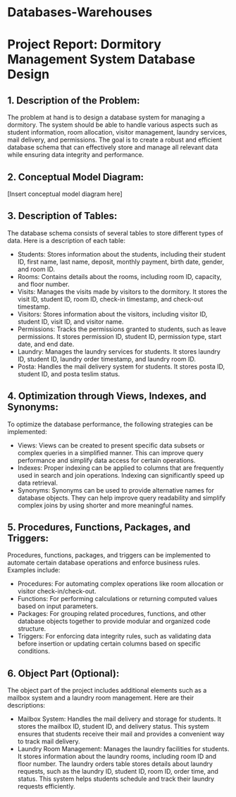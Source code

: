 # Databases-Warehouses

<!DOCTYPE html>
<html>
<head>
  <title>Dormitory Management System Database Design - Project Report</title>
</head>
<body>
  <h1>Project Report: Dormitory Management System Database Design</h1>
  <h2>1. Description of the Problem:</h2>
  <p>
    The problem at hand is to design a database system for managing a dormitory. The system should be able to handle various aspects such as student information, room allocation, visitor management, laundry services, mail delivery, and permissions. The goal is to create a robust and efficient database schema that can effectively store and manage all relevant data while ensuring data integrity and performance.
  </p>
  <h2>2. Conceptual Model Diagram:</h2>
  <p>
    [Insert conceptual model diagram here]
  </p>
  <h2>3. Description of Tables:</h2>
  <p>
    The database schema consists of several tables to store different types of data. Here is a description of each table:
    <ul>
      <li>Students: Stores information about the students, including their student ID, first name, last name, deposit, monthly payment, birth date, gender, and room ID.</li>
      <li>Rooms: Contains details about the rooms, including room ID, capacity, and floor number.</li>
      <li>Visits: Manages the visits made by visitors to the dormitory. It stores the visit ID, student ID, room ID, check-in timestamp, and check-out timestamp.</li>
      <li>Visitors: Stores information about the visitors, including visitor ID, student ID, visit ID, and visitor name.</li>
      <li>Permissions: Tracks the permissions granted to students, such as leave permissions. It stores permission ID, student ID, permission type, start date, and end date.</li>
      <li>Laundry: Manages the laundry services for students. It stores laundry ID, student ID, laundry order timestamp, and laundry room ID.</li>
      <li>Posta: Handles the mail delivery system for students. It stores posta ID, student ID, and posta teslim status.</li>
    </ul>
  </p>
  <h2>4. Optimization through Views, Indexes, and Synonyms:</h2>
  <p>
    To optimize the database performance, the following strategies can be implemented:
    <ul>
      <li>Views: Views can be created to present specific data subsets or complex queries in a simplified manner. This can improve query performance and simplify data access for certain operations.</li>
      <li>Indexes: Proper indexing can be applied to columns that are frequently used in search and join operations. Indexing can significantly speed up data retrieval.</li>
      <li>Synonyms: Synonyms can be used to provide alternative names for database objects. They can help improve query readability and simplify complex joins by using shorter and more meaningful names.</li>
    </ul>
  </p>
  <h2>5. Procedures, Functions, Packages, and Triggers:</h2>
  <p>
    Procedures, functions, packages, and triggers can be implemented to automate certain database operations and enforce business rules. Examples include:
    <ul>
      <li>Procedures: For automating complex operations like room allocation or visitor check-in/check-out.</li>
      <li>Functions: For performing calculations or returning computed values based on input parameters.</li>
      <li>Packages: For grouping related procedures, functions, and other database objects together to provide modular and organized code structure.</li>
      <li>Triggers: For enforcing data integrity rules, such as validating data before insertion or updating certain columns based on specific conditions.</li>
    </ul>
  </p>
  <h2>6. Object Part (Optional):</h2>
  <p>
    The object part of the project includes additional elements such as a mailbox system and a laundry room management. Here are their descriptions:
    <ul>
      <li>Mailbox System: Handles the mail delivery and storage for students. It stores the mailbox ID, student ID, and delivery status. This system ensures that students receive their mail and provides a convenient way to track mail delivery.</li>
      <li>Laundry Room Management: Manages the laundry facilities for students. It stores information about the laundry rooms, including room ID and floor number. The laundry orders table stores details about laundry requests, such as the laundry ID, student ID, room ID, order time, and status. This system helps students schedule and track their laundry requests efficiently.</li>
    </ul>
  </p>
</body>
</html>
